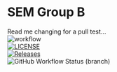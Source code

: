 # SEM Group B
Read me changing for a pull test... <br />
![workflow](https://github.com/eilidhsteel/semGroup/actions/workflows/main.yml/badge.svg) <br />
[![LICENSE](https://img.shields.io/github/license/eilidhsteel/semGroup.svg?style=flat-square)](https://github.com/eilidhsteel/semGroup/blob/master/LICENSE) <br />
[![Releases](https://img.shields.io/github/release/eilidhsteel/semGroup/all.svg?style=flat-square)](https://github.com/eilidhsteel/semGroup/releases) <br />
![GitHub Workflow Status (branch)](https://img.shields.io/github/workflow/status/eilidhsteel/semGroup/A%20workflow%20for%20my%20Hello%20World%20App/develop) <br />